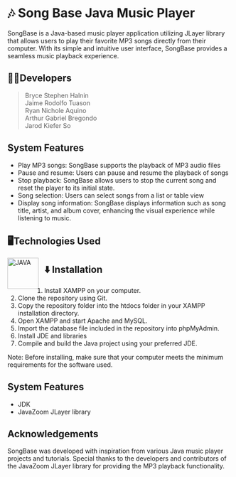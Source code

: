 # 🎶 Song Base Java Music Player

SongBase is a Java-based music player application utilizing JLayer library that allows users to play their favorite MP3 songs directly from their computer. With its simple and intuitive user interface, SongBase provides a seamless music playback experience. 

## 👨‍💻Developers
>   Bryce Stephen Halnin<br>
    Jaime Rodolfo Tuason<br>
    Ryan Nichole Aquino<br>
    Arthur Gabriel Bregondo<br>
    Jarod Kiefer So<br>

## System Features
* Play MP3 songs: SongBase supports the playback of MP3 audio files
* Pause and resume: Users can pause and resume the playback of songs
* Stop playback: SongBase allows users to stop the current song and reset the player to its initial state.
* Song selection: Users can select songs from a list or table view
* Display song information: SongBase displays information such as song title, artist, and album cover, enhancing the visual experience while listening to music.


## 🖥️Technologies Used

<img align="left" alt="JAVA" width="70px" style="padding-right:10px;" src="https://cdn.jsdelivr.net/gh/devicons/devicon/icons/java/java-original.svg"/>


## ⬇️ Installation

1. Install XAMPP on your computer.
2. Clone the repository using Git.
3. Copy the repository folder into the htdocs folder in your XAMPP installation directory.
4. Open XAMPP and start Apache and MySQL.
5. Import the database file included in the repository into phpMyAdmin.
6. Install JDE and libraries
7. Compile and build the Java project using your preferred JDE.

Note: Before installing, make sure that your computer meets the minimum requirements for the software used. <br>

## System Features
* JDK
* JavaZoom JLayer library 

## Acknowledgements
SongBase was developed with inspiration from various Java music player projects and tutorials. Special thanks to the developers and contributors of the JavaZoom JLayer library for providing the MP3 playback functionality.


